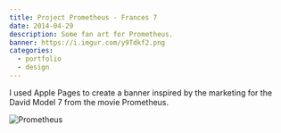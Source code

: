 ```yaml
---
title: Project Prometheus - Frances 7
date: 2014-04-29
description: Some fan art for Prometheus.
banner: https://i.imgur.com/y9Tdkf2.png
categories:
  - portfolio
  - design
---
```


I used Apple Pages to create a banner inspired by the marketing for the David Model 7 from the movie Prometheus.

![Prometheus](https://i.imgur.com/y9Tdkf2.png)
